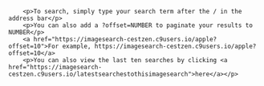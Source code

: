 		<p>To search, simply type your search term after the / in the address bar</p>
		<p>You can also add a ?offset=NUMBER to paginate your results to NUMBER</p>
		<a href="https://imagesearch-cestzen.c9users.io/apple?offset=10">For example, https://imagesearch-cestzen.c9users.io/apple?offset=10</a>
		<p>You can also view the last ten searches by clicking <a href="https://imagesearch-cestzen.c9users.io/latestsearchestothisimagesearch">here</a></p>